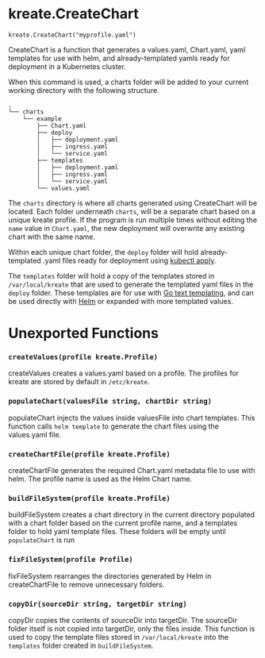 # kreate.CreateChart
```
kreate.CreateChart("myprofile.yaml")
```

CreateChart is a function that generates a values.yaml, Chart.yaml, yaml templates for use with helm, and already-templated yamls ready for deployment in a Kubernetes cluster. 

When this command is used, a charts folder will be added to your current working directory with the following structure.
```
.
└── charts
    └── example
        ├── Chart.yaml
        ├── deploy
        │   ├── deployment.yaml
        │   ├── ingress.yaml
        │   └── service.yaml
        ├── templates
        │   ├── deployment.yaml
        │   ├── ingress.yaml
        │   └── service.yaml
        └── values.yaml
```
The `charts` directory is where all charts generated using CreateChart will be located. Each folder underneath `charts`, will be a separate chart based on a unique kreate profile. If the program is run multiple times without editing the `name` value in `Chart.yaml`, the new deployment will overwrite any existing chart with the same name.

Within each unique chart folder, the `deploy` folder will hold already-templated .yaml files ready for deployment using [kubectl apply](https://kubernetes.io/docs/reference/generated/kubectl/kubectl-commands#apply).

The `templates` folder will hold a copy of the templates stored in `/var/local/kreate` that are used to generate the templated yaml files in the `deploy` folder. These templates are for use with [Go text templating](https://golang.org/pkg/text/template/), and can be used directly with [Helm](https://v2.helm.sh/docs/) or expanded with more templated values.

# Unexported Functions

### `createValues(profile kreate.Profile)`
createValues creates a values.yaml based on a profile. The profiles for kreate are stored by default in `/etc/kreate`.

### `populateChart(valuesFile string, chartDir string)`
populateChart injects the values inside valuesFile into chart templates. This function calls `helm template` to generate the chart files using the values.yaml file.

### `createChartFile(profile kreate.Profile)`
createChartFile generates the required Chart.yaml metadata file to use with helm. The profile name is used as the Helm Chart name.

### `buildFileSystem(profile kreate.Profile)`
buildFileSystem creates a chart directory in the current directory populated with a chart folder based on the current profile name, and a templates folder to hold yaml template files. These folders will be empty until `populateChart` is run

### `fixFileSystem(profile Profile)`
fixFileSystem rearranges the directories generated by Helm in createChartFile to remove unnecessary folders.

### `copyDir(sourceDir string, targetDir string)`
copyDir copies the contents of sourceDir into targetDir. The sourceDir folder itself is not copied into targetDir, only the files inside. This function is used to copy the template files stored in `/var/local/kreate` into the `templates` folder created in `buildFileSystem`.
